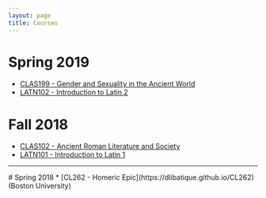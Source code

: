 ```yaml
---
layout: page
title: Courses
---
```


# Spring 2019
* [CLAS199 - Gender and Sexuality in the Ancient World](https://dlibatique.github.io/CLAS199)
* [LATN102 - Introduction to Latin 2](https://dlibatique.github.io/LATN102)

# Fall 2018
* [CLAS102 - Ancient Roman Literature and Society](https://dlibatique.github.io/CLAS102)
* [LATN101 - Introduction to Latin 1](https://dlibatique.github.io/LATN101)

<hr>
# Spring 2018
* [CL262 - Homeric Epic](https://dlibatique.github.io/CL262) (Boston University)
